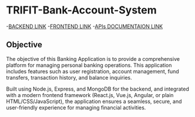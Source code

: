 # TRIFIT-Bank-Account-System
-[BACKEND LINK](https://trifit-bank-account-system.onrender.com)
-[FRONTEND LINK](trifit-bankingsystem-frontend.netlify.app)
-[APIs DOCUMENTAION LINK](https://trifit-bank-account-system.onrender.com/api-docs)

## Objective

The objective of this Banking Application is to provide a comprehensive platform for managing personal banking operations. This application includes features such as user registration, account management, fund transfers, transaction history, and balance inquiries.

Built using Node.js, Express, and MongoDB for the backend, and integrated with a modern frontend framework (React.js, Vue.js, Angular, or plain HTML/CSS/JavaScript), the application ensures a seamless, secure, and user-friendly experience for managing financial activities.

